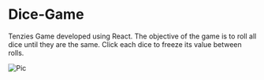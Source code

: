 # Dice-Game

Tenzies Game developed using React. The objective of the game is to roll all dice until they are the same. Click each dice to freeze its value between rolls. 

![Pic](https://user-images.githubusercontent.com/107950680/231739839-f2939874-5cbb-4c09-9f4b-951d5711721f.png)
